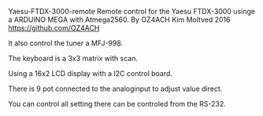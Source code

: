 Yaesu-FTDX-3000-remote
Remote control for the Yaesu FTDX-3000 usinge a ARDUINO MEGA with Atmega2560.
By OZ4ACH Kim Moltved 2016
https://github.com/OZ4ACH

It also control the tuner a MFJ-998.

The keyboard is a 3x3 matrix with scan.

Using a 16x2 LCD display with a I2C control board.

There is 9 pot connected to the analoginput to adjust value direct.

You can control all setting there can be controled from the RS-232.

